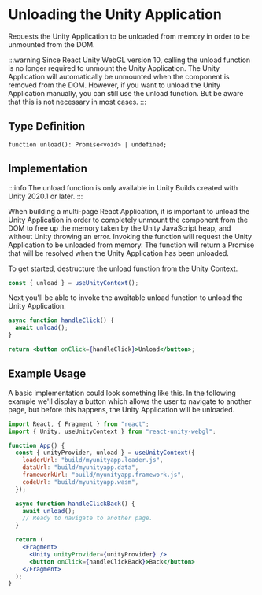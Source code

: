 # Unloading the Unity Application

Requests the Unity Application to be unloaded from memory in order to be unmounted from the DOM.

:::warning
Since React Unity WebGL version 10, calling the unload function is no longer required to unmount the Unity Application. The Unity Application will automatically be unmounted when the component is removed from the DOM. However, if you want to unload the Unity Application manually, you can still use the unload function. But be aware that this is not necessary in most cases.
:::

## Type Definition

```tsx title="Type Definition"
function unload(): Promise<void> | undefined;
```

## Implementation

:::info
The unload function is only available in Unity Builds created with Unity 2020.1 or later.
:::

When building a multi-page React Application, it is important to unload the Unity Application in order to completely unmount the component from the DOM to free up the memory taken by the Unity JavaScript heap, and without Unity throwing an error. Invoking the function will request the Unity Application to be unloaded from memory. The function will return a Promise that will be resolved when the Unity Application has been unloaded.

To get started, destructure the unload function from the Unity Context.

```jsx showLineNumbers title="Example: Destructuring the unload function"
const { unload } = useUnityContext();
```

Next you'll be able to invoke the awaitable unload function to unload the Unity Application.

```jsx showLineNumbers title="Example: Using the take screenshot function"
async function handleClick() {
  await unload();
}

return <button onClick={handleClick}>Unload</button>;
```

## Example Usage

A basic implementation could look something like this. In the following example we'll display a button which allows the user to navigate to another page, but before this happens, the Unity Application will be unloaded.

```jsx showLineNumbers title="App.jsx"
import React, { Fragment } from "react";
import { Unity, useUnityContext } from "react-unity-webgl";

function App() {
  const { unityProvider, unload } = useUnityContext({
    loaderUrl: "build/myunityapp.loader.js",
    dataUrl: "build/myunityapp.data",
    frameworkUrl: "build/myunityapp.framework.js",
    codeUrl: "build/myunityapp.wasm",
  });

  async function handleClickBack() {
    await unload();
    // Ready to navigate to another page.
  }

  return (
    <Fragment>
      <Unity unityProvider={unityProvider} />
      <button onClick={handleClickBack}>Back</button>
    </Fragment>
  );
}
```
